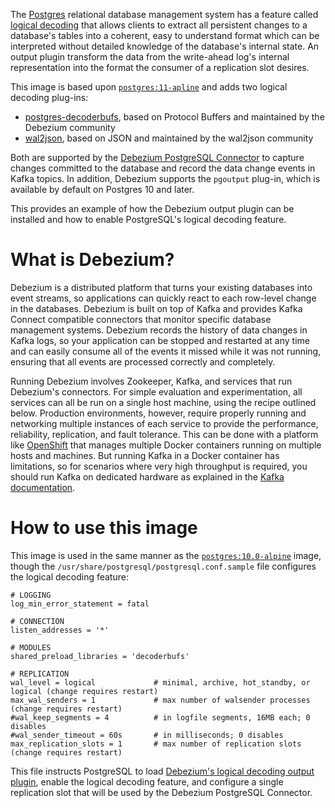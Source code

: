 The [Postgres](https://www.postgresql.org) relational database management system has a feature called [logical decoding](https://www.postgresql.org/docs/11/static/logicaldecoding-explanation.html) that allows clients to extract all persistent changes to a database's tables into a coherent, easy to understand format which can be interpreted without detailed knowledge of the database's internal state. An output plugin transform the data from the write-ahead log's internal representation into the format the consumer of a replication slot desires.

This image is based upon [`postgres:11-apline`](https://hub.docker.com/_/postgres/) and adds two logical decoding plug-ins:

* [postgres-decoderbufs](https://github.com/debezium/), based on Protocol Buffers and maintained by the Debezium community
* [wal2json](https://github.com/eulerto/wal2json), based on JSON and maintained by the wal2json community

Both are supported by the [Debezium PostgreSQL Connector](http://debezium.io/docs/connectors/postgresql/) to capture changes committed to the database and record the data change events in Kafka topics.
In addition, Debezium supports the `pgoutput` plug-in, which is available by default on Postgres 10 and later.

This provides an example of how the Debezium output plugin can be installed and how to enable PostgreSQL's logical decoding feature.

# What is Debezium?

Debezium is a distributed platform that turns your existing databases into event streams, so applications can quickly react to each row-level change in the databases. Debezium is built on top of Kafka and provides Kafka Connect compatible connectors that monitor specific database management systems. Debezium records the history of data changes in Kafka logs, so your application can be stopped and restarted at any time and can easily consume all of the events it missed while it was not running, ensuring that all events are processed correctly and completely.

Running Debezium involves Zookeeper, Kafka, and services that run Debezium's connectors. For simple evaluation and experimentation, all services can all be run on a single host machine, using the recipe outlined below. Production environments, however, require properly running and networking multiple instances of each service to provide the performance, reliability, replication, and fault tolerance. This can be done with a platform like [OpenShift](https://www.openshift.com) that manages multiple Docker containers running on multiple hosts and machines. But running Kafka in a Docker container has limitations, so for scenarios where very high throughput is required, you should run Kafka on dedicated hardware as explained in the [Kafka documentation](http://kafka.apache.org/documentation.html).


# How to use this image

This image is used in the same manner as the [`postgres:10.0-alpine`](https://hub.docker.com/_/postgres/) image, though the `/usr/share/postgresql/postgresql.conf.sample` file configures the logical decoding feature:

```
# LOGGING
log_min_error_statement = fatal

# CONNECTION
listen_addresses = '*'

# MODULES
shared_preload_libraries = 'decoderbufs'

# REPLICATION
wal_level = logical             # minimal, archive, hot_standby, or logical (change requires restart)
max_wal_senders = 1             # max number of walsender processes (change requires restart)
#wal_keep_segments = 4          # in logfile segments, 16MB each; 0 disables
#wal_sender_timeout = 60s       # in milliseconds; 0 disables
max_replication_slots = 1       # max number of replication slots (change requires restart)
```

This file instructs PostgreSQL to load [Debezium's logical decoding output plugin](https://github.com/debezium/postgres-decoderbufs), enable the logical decoding feature, and configure a single replication slot that will be used by the Debezium PostgreSQL Connector.
